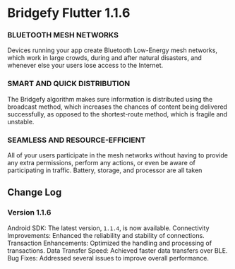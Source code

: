 # Bridgefy Flutter 1.1.6
### BLUETOOTH MESH NETWORKS

Devices running your app create Bluetooth Low-Energy mesh networks, which work in large crowds, during and after natural disasters, and whenever else your users lose access to the Internet.

### SMART AND QUICK DISTRIBUTION

The Bridgefy algorithm makes sure information is distributed using the broadcast method, which increases the chances of content being delivered successfully, as opposed to the shortest-route method, which 
is fragile and unstable.

### SEAMLESS AND RESOURCE-EFFICIENT

All of your users participate in the mesh networks without having to provide any extra permissions, perform any actions, or even be aware of participating in traffic. Battery, storage, and processor are 
all taken

## Change Log

### Version 1.1.6
Android SDK: The latest version, `1.1.4`, is now available.
Connectivity Improvements: Enhanced the reliability and stability of connections.
Transaction Enhancements: Optimized the handling and processing of transactions.
Data Transfer Speed: Achieved faster data transfers over BLE.
Bug Fixes: Addressed several issues to improve overall performance.
